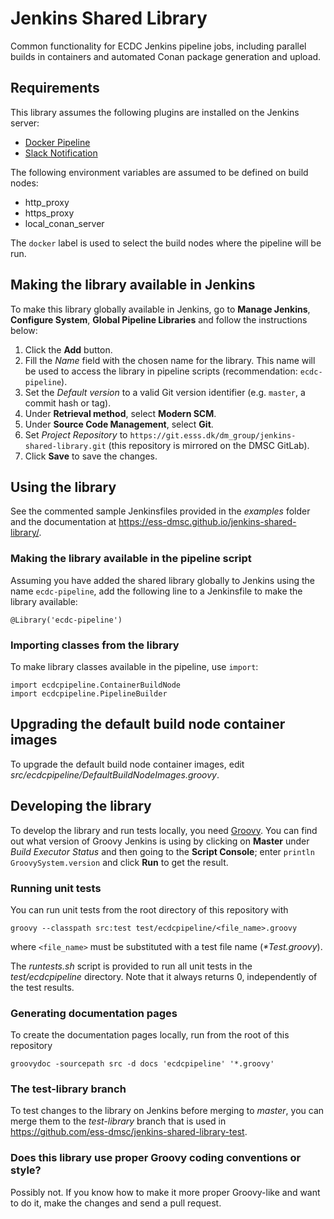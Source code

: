 # Jenkins Shared Library

Common functionality for ECDC Jenkins pipeline jobs, including parallel builds in containers and automated Conan package generation and upload.


## Requirements

This library assumes the following plugins are installed on the Jenkins server:

- [Docker Pipeline](https://wiki.jenkins.io/display/JENKINS/Docker+Pipeline+Plugin)
- [Slack Notification](http://wiki.jenkins-ci.org/display/JENKINS/Slack+Plugin)

The following environment variables are assumed to be defined on build nodes:

- http_proxy
- https_proxy
- local_conan_server

The `docker` label is used to select the build nodes where the pipeline will be run.


## Making the library available in Jenkins

To make this library globally available in Jenkins, go to **Manage Jenkins**, **Configure System**, **Global Pipeline Libraries** and follow the instructions below:

1. Click the **Add** button.
2. Fill the *Name* field with the chosen name for the library. This name will be used to access the library in pipeline scripts (recommendation: `ecdc-pipeline`).
3. Set the *Default version* to a valid Git version identifier (e.g. `master`, a commit hash or tag).
4. Under **Retrieval method**, select **Modern SCM**.
5. Under **Source Code Management**, select **Git**.
6. Set *Project Repository* to `https://git.esss.dk/dm_group/jenkins-shared-library.git` (this repository is mirrored on the DMSC GitLab).
7. Click **Save** to save the changes.


## Using the library

See the commented sample Jenkinsfiles provided in the *examples* folder and the documentation at https://ess-dmsc.github.io/jenkins-shared-library/.

### Making the library available in the pipeline script

Assuming you have added the shared library globally to Jenkins using the name `ecdc-pipeline`, add the following line to a Jenkinsfile to make the library available:

```
@Library('ecdc-pipeline')
```

### Importing classes from the library

To make library classes available in the pipeline, use `import`:

```
import ecdcpipeline.ContainerBuildNode
import ecdcpipeline.PipelineBuilder
```


## Upgrading the default build node container images

To upgrade the default build node container images, edit *src/ecdcpipeline/DefaultBuildNodeImages.groovy*.


## Developing the library

To develop the library and run tests locally, you need [Groovy](http://www.groovy-lang.org). You can find out what version of Groovy Jenkins is using by clicking on **Master** under *Build Executor Status* and then going to the **Script Console**; enter `println GroovySystem.version` and click **Run** to get the result.


### Running unit tests

You can run unit tests from the root directory of this repository with

```
groovy --classpath src:test test/ecdcpipeline/<file_name>.groovy
```

where `<file_name>` must be substituted with a test file name (_*Test.groovy_).

The _runtests.sh_ script is provided to run all unit tests in the _test/ecdcpipeline_ directory. Note that it always returns 0, independently of the test results.

### Generating documentation pages

To create the documentation pages locally, run from the root of this repository

```
groovydoc -sourcepath src -d docs 'ecdcpipeline' '*.groovy'
```

### The test-library branch

To test changes to the library on Jenkins before merging to _master_, you can merge them to the _test-library_ branch that is used in https://github.com/ess-dmsc/jenkins-shared-library-test.


### Does this library use proper Groovy coding conventions or style?

Possibly not. If you know how to make it more proper Groovy-like and want to do it, make the changes and send a pull request.
